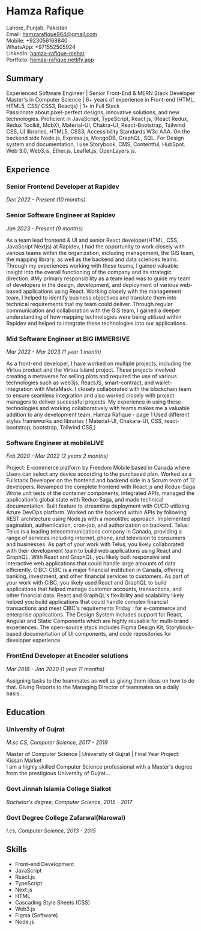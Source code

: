 # Hamza Rafique

Lahore, Punjab, Pakistan  
Email: hamzarafique964@gmail.com  
Mobile: +923056168840  
WhatsApp: +971552505924  
LinkedIn: [hamza-rafique-mehar](https://www.linkedin.com/in/hamza-rafique-mehar/)  
Portfolio: [hamza-rafique.netlify.app](https://hamza-rafique.netlify.app/)

## Summary

Experienced Software Engineer | Senior Front-End & MERN Stack Developer  
Master's in Computer Science | 6+ years of experience in Front-end (HTML, HTML5, CSS/ CSS3, Reactjs) | 1+ in Full Stack  
Passionate about pixel-perfect designs, innovative solutions, and new technologies. Proficient in JavaScript, TypeScript, React.js, (React Redux, Redux Toolkit, MobX), Material-UI, Chakra-UI, React-Bootstrap, Tailwind CSS, UI libraries, HTML5, CSS3, Accessibility Standards W3c AAA. On the backend side Node.js, Express.js, MongoDB, GraphQL, SQL. For Design system and documentation, I use Storybook, CMS, Contentful, HubSpot. Web 3.0, Web3.js, Ether.js, Leaflet.js, OpenLayers.js.

## Experience

### Senior Frontend Developer at Rapidev
_Dec 2022 - Present (10 months)_

### Senior Software Engineer at Rapidev
_Jan 2023 - Present (9 months)_

As a team lead frontend & UI and senior React developer(HTML, CSS, JavaScript Nextjs) at Rapidev, I had the opportunity to work closely with various teams within the organization, including management, the GIS team, the mapping library, as well as the backend and data sciences teams. Through my experiences working with these teams, I gained valuable insight into the overall functioning of the company and its strategic direction. 
#My primary responsibility as a team lead was to guide my team of developers in the design, development, and deployment of various web-based applications using React. Working closely with the management team, I helped to identify business objectives and translate them into technical requirements that my team could deliver. Through regular communication and collaboration with the GIS team, I gained a deeper understanding of how mapping technologies were being utilized within Rapidev and helped to integrate these technologies into our applications. 


### Mid Software Engineer at BIG IMMERSIVE
_Mar 2022 - Mar 2023 (1 year 1 month)_

As a front-end developer, I have worked on multiple projects, including the Virtua product and the Virtua Island project. These projects involved creating a metaverse for selling plots and required the use of various technologies such as web3js, ReactJS, smart-contract, and wallet-integration with MetaMask. I closely collaborated with the blockchain team to ensure seamless integration and also worked closely with project managers to deliver successful projects. My experience in using these technologies and working collaboratively with teams makes me a valuable addition to any development team. 
Hamza Rafique - page 1
Used different styles frameworks and libraries ( Material-UI, Chakara-UI, CSS, react-bootstrap, bootstrap, Tailwind CSS,) 


### Software Engineer at mobileLIVE
_Feb 2020 - Mar 2022 (2 years 2 months)_

Project: E-commerce platform by Freedom Mobile based in Canada where Users can select any device according to the purchased plan. Worked as a Fullstack Developer on the frontend and backend side in a Scrum team of 12 developers. Revamped the complete frontend with React.js and Redux-Saga Wrote 
unit tests of the container components, integrated APIs, managed the application's global state with Redux-Saga, and made technical documentation. Built feature to streamline deployment with CI/CD utilizing Azure DevOps platform. Worked on the backend within APIs by following REST architecture 
using Node.js with a monolithic approach. Implemented pagination, authentication, cron-job, and authorization on backend. 
Telus: 
Telus is a leading telecommunications company in Canada, providing a range of services including internet, phone, and television to consumers and businesses. 
As part of your work with Telus, you likely collaborated with their development team to build web applications using React and GraphQL. 
With React and GraphQL, you likely built responsive and interactive web applications that could handle large amounts of data efficiently. 
CIBC: 
CIBC is a major financial institution in Canada, offering banking, investment, and other financial services to customers. 
As part of your work with CIBC, you likely used React and GraphQL to build applications that helped manage customer accounts, transactions, and other financial data. 
React and GraphQL's flexibility and scalability likely helped you build applications that could handle complex financial transactions and meet CIBC's requirements 
Friday : 
for e-commerce and enterprise applications. The Design System includes support for React, Angular and Static Components which are highly reusable for multi-brand experiences. The open-source stack includes Figma Design Kit, Storybook-based documentation of UI components, and code repositories for developer experience 


### FrontEnd Developer at Encoder solutions
_Mar 2018 - Jan 2020 (1 year 11 months)_

Assigning tasks to the teammates as well as giving them ideas on how to do that. Giving Reports to the Managing Director of teammates on a daily basis...

## Education

### University of Gujrat
_M.sc CS, Computer Science, 2017 - 2019_

Master of Computer Science | University of Gujrat | Final Year Project: Kissan Market  
I am a highly skilled Computer Science professional with a Master's degree from the prestigious University of Gujrat...

### Govt Jinnah Islamia College Sialkot
_Bachelor's degree, Computer Science, 2015 - 2017_

### Govt Degree College Zafarwal(Narowal)
_I.cs, Computer Science, 2013 - 2015_

## Skills

- Front-end Development
- JavaScript
- React.js
- TypeScript
- Next.js
- HTML
- Cascading Style Sheets (CSS)
- Web3.js
- Figma (Software)
- Node.js
